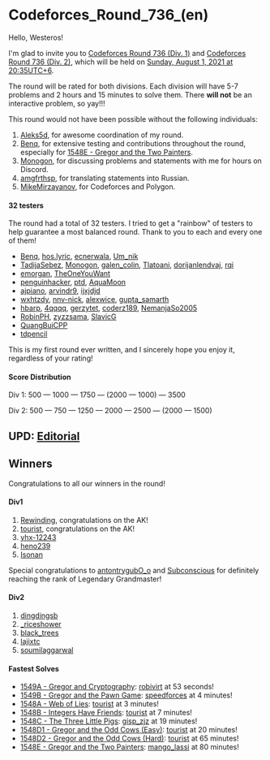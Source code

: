 # Codeforces_Round_736_(en)

Hello, Westeros!

I'm glad to invite you to [Codeforces Round 736 (Div. 1)](https://codeforces.com/contest/1548 "Codeforces Round 736 (Div. 1)") and [Codeforces Round 736 (Div. 2)](https://codeforces.com/contest/1549 "Codeforces Round 736 (Div. 2)"), which will be held on [Sunday, August 1, 2021 at 20:35UTC+6](https://codeforces.com/https://www.timeanddate.com/worldclock/fixedtime.html?day=1&month=8&year=2021&hour=17&min=35&sec=0&p1=166).

The round will be rated for both divisions. Each division will have 5-7 problems and 2 hours and 15 minutes to solve them. There **will not** be an interactive problem, so yay!!!

This round would not have been possible without the following individuals:

 1. [Aleks5d](https://codeforces.com/profile/Aleks5d "International Master Aleks5d"), for awesome coordination of my round.
2. [Benq](https://codeforces.com/profile/Benq "Legendary Grandmaster Benq"), for extensive testing and contributions throughout the round, especially for [1548E - Gregor and the Two Painters](../problems/E._Gregor_and_the_Two_Painters.md "Codeforces Round 736 (Div. 1)").
3. [Monogon](https://codeforces.com/profile/Monogon "International Grandmaster Monogon"), for discussing problems and statements with me for hours on Discord.
4. [amgfrthsp](https://codeforces.com/profile/amgfrthsp "Expert amgfrthsp"), for translating statements into Russian.
5. [MikeMirzayanov](https://codeforces.com/profile/MikeMirzayanov "Headquarters, MikeMirzayanov"), for Codeforces and Polygon.

#### 32 testers

The round had a total of 32 testers. I tried to get a "rainbow" of testers to help guarantee a most balanced round. Thank to you to each and every one of them!

 * [Benq](https://codeforces.com/profile/Benq "Legendary Grandmaster Benq"), [hos.lyric](https://codeforces.com/profile/hos.lyric "Legendary Grandmaster hos.lyric"), [ecnerwala](https://codeforces.com/profile/ecnerwala "Legendary Grandmaster ecnerwala"), [Um_nik](https://codeforces.com/profile/Um_nik "Legendary Grandmaster Um_nik")
* [TadijaSebez](https://codeforces.com/profile/TadijaSebez "International Grandmaster TadijaSebez"), [Monogon](https://codeforces.com/profile/Monogon "International Grandmaster Monogon"), [galen_colin](https://codeforces.com/profile/galen_colin "International Grandmaster galen_colin"), [Tlatoani](https://codeforces.com/profile/Tlatoani "International Grandmaster Tlatoani"), [dorijanlendvaj](https://codeforces.com/profile/dorijanlendvaj "International Grandmaster dorijanlendvaj"), [rqi](https://codeforces.com/profile/rqi "International Grandmaster rqi")
* [emorgan](https://codeforces.com/profile/emorgan "Grandmaster emorgan"), [TheOneYouWant](https://codeforces.com/profile/TheOneYouWant "Grandmaster TheOneYouWant")
* [penguinhacker](https://codeforces.com/profile/penguinhacker "International Master penguinhacker"), [ptd](https://codeforces.com/profile/ptd "International Master ptd"), [AquaMoon](https://codeforces.com/profile/AquaMoon "International Master AquaMoon")
* [ajpiano](https://codeforces.com/profile/ajpiano "Master ajpiano"), [arvindr9](https://codeforces.com/profile/arvindr9 "Master arvindr9"), [ijxjdjd](https://codeforces.com/profile/ijxjdjd "Master ijxjdjd")
* [wxhtzdy](https://codeforces.com/profile/wxhtzdy "Candidate Master wxhtzdy"), [nnv-nick](https://codeforces.com/profile/nnv-nick "Candidate Master nnv-nick"), [alexwice](https://codeforces.com/profile/alexwice "Candidate Master alexwice"), [gupta_samarth](https://codeforces.com/profile/gupta_samarth "Candidate Master gupta_samarth")
* [hbarp](https://codeforces.com/profile/hbarp "Expert hbarp"), [4qqqq](https://codeforces.com/profile/4qqqq "Expert 4qqqq"), [gerzytet](https://codeforces.com/profile/gerzytet "Expert gerzytet"), [coderz189](https://codeforces.com/profile/coderz189 "Expert coderz189"), [NemanjaSo2005](https://codeforces.com/profile/NemanjaSo2005 "Expert NemanjaSo2005")
* [RobinPH](https://codeforces.com/profile/RobinPH "Specialist RobinPH"), [zyzzsama](https://codeforces.com/profile/zyzzsama "Specialist zyzzsama"), [SlavicG](https://codeforces.com/profile/SlavicG "Specialist SlavicG")
* [QuangBuiCPP](https://codeforces.com/profile/QuangBuiCPP "Pupil QuangBuiCPP")
* [tdpencil](https://codeforces.com/profile/tdpencil "Newbie tdpencil")

This is my first round ever written, and I sincerely hope you enjoy it, regardless of your rating!

#### Score Distribution

Div 1: 500 — 1000 — 1750 — (2000 — 1000) — 3500

Div 2: 500 — 750 — 1250 — 2000 — 2500 — (2000 — 1500)

  


UPD: [Editorial](Tutorial_(en).md)
---------------------------------------------------------

  


Winners
-------

Congratulations to all our winners in the round!

#### Div1

 1. [Rewinding](https://codeforces.com/profile/Rewinding "Legendary Grandmaster Rewinding"), congratulations on the AK!
2. [tourist](https://codeforces.com/profile/tourist "Legendary Grandmaster tourist"), congratulations on the AK!
3. [yhx-12243](https://codeforces.com/profile/yhx-12243 "Legendary Grandmaster yhx-12243")
4. [heno239](https://codeforces.com/profile/heno239 "Legendary Grandmaster heno239")
5. [Isonan](https://codeforces.com/profile/Isonan "Legendary Grandmaster Isonan")

Special congratulations to [antontrygubO_o](https://codeforces.com/profile/antontrygubO_o "Legendary Grandmaster antontrygubO_o") and [Subconscious](https://codeforces.com/profile/Subconscious "Legendary Grandmaster Subconscious") for definitely reaching the rank of Legendary Grandmaster!

#### Div2

 1. [dingdingsb](https://codeforces.com/profile/dingdingsb "Master dingdingsb")
2. [_riceshower](https://codeforces.com/profile/_riceshower "Candidate Master _riceshower")
3. [black_trees](https://codeforces.com/profile/black_trees "Expert black_trees")
4. [lajixtc](https://codeforces.com/profile/lajixtc "Expert lajixtc")
5. [soumilaggarwal](https://codeforces.com/profile/soumilaggarwal "Candidate Master soumilaggarwal")

#### Fastest Solves

 * [1549A - Gregor and Cryptography](https://codeforces.com/contest/1549/problem/A "Codeforces Round 736 (Div. 2)"): [robivirt](https://codeforces.com/profile/robivirt "Expert robivirt") at 53 seconds!
* [1549B - Gregor and the Pawn Game](https://codeforces.com/contest/1549/problem/B "Codeforces Round 736 (Div. 2)"): [speedforces](https://codeforces.com/profile/speedforces "Expert speedforces") at 4 minutes!
* [1548A - Web of Lies](../problems/A._Web_of_Lies.md "Codeforces Round 736 (Div. 1)"): [tourist](https://codeforces.com/profile/tourist "Legendary Grandmaster tourist") at 3 minutes!
* [1548B - Integers Have Friends](../problems/B._Integers_Have_Friends.md "Codeforces Round 736 (Div. 1)"): [tourist](https://codeforces.com/profile/tourist "Legendary Grandmaster tourist") at 7 minutes!
* [1548C - The Three Little Pigs](../problems/C._The_Three_Little_Pigs.md "Codeforces Round 736 (Div. 1)"): [gisp_zjz](https://codeforces.com/profile/gisp_zjz "Legendary Grandmaster gisp_zjz") at 19 minutes!
* [1548D1 - Gregor and the Odd Cows (Easy)](../problems/D1._Gregor_and_the_Odd_Cows_(Easy).md "Codeforces Round 736 (Div. 1)"): [tourist](https://codeforces.com/profile/tourist "Legendary Grandmaster tourist") at 20 minutes!
* [1548D2 - Gregor and the Odd Cows (Hard)](../problems/D2._Gregor_and_the_Odd_Cows_(Hard).md "Codeforces Round 736 (Div. 1)"): [tourist](https://codeforces.com/profile/tourist "Legendary Grandmaster tourist") at 65 minutes!
* [1548E - Gregor and the Two Painters](../problems/E._Gregor_and_the_Two_Painters.md "Codeforces Round 736 (Div. 1)"): [mango_lassi](https://codeforces.com/profile/mango_lassi "International Grandmaster mango_lassi") at 80 minutes!
